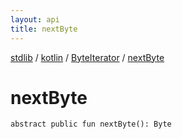 ```yaml
---
layout: api
title: nextByte
---
```

[stdlib](../../index.md) / [kotlin](../index.md) / [ByteIterator](index.md) / [nextByte](nextByte.md)

# nextByte

```
abstract public fun nextByte(): Byte
```

